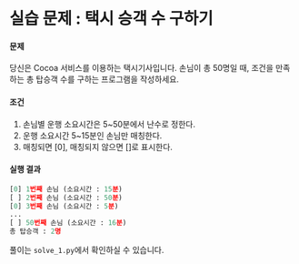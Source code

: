 # 실습 문제 : 택시 승객 수 구하기

#### 문제
당신은 Cocoa 서비스를 이용하는 택시기사입니다. 손님이 총 50명일 때, 조건을 만족하는 총 탑승객 수를 구하는 프로그램을 작성하세요.

#### 조건
1. 손님별 운행 소요시간은 5~50분에서 난수로 정한다.
2. 운행 소요시간 5~15분인 손님만 매칭한다.
3. 매칭되면 [0], 매칭되지 않으면 []로 표시한다.

#### 실행 결과
```python
[0] 1번째 손님 (소요시간 : 15분)
[ ] 2번째 손님 (소요시간 : 50분)
[0] 3번째 손님 (소요시간 : 5분)
...
[ ] 50번째 손님 (소요시간 : 16분)
총 탑승객 : 2명
```

풀이는 `solve_1.py`에서 확인하실 수 있습니다.
